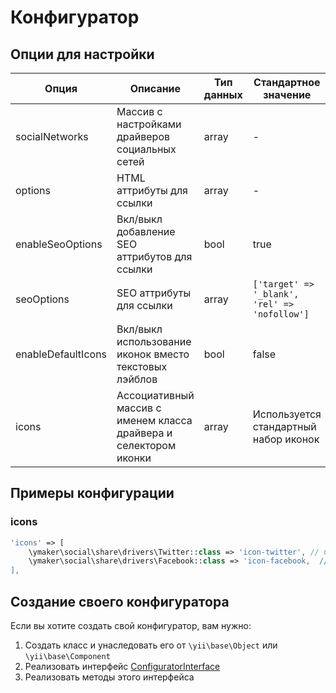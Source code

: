 Конфигуратор
============

## Опции для настройки

| Опция             | Описание                                                          | Тип данных    | Стандартное значение                          |
|-------------------|-------------------------------------------------------------------|---------------|-----------------------------------------------|
|socialNetworks     |Массив с настройками драйверов социальных сетей                    |array          |-                                              |
|options            |HTML аттрибуты для ссылки                                          |array          |-                                              |
|enableSeoOptions   |Вкл/выкл добавление SEO аттрибутов для ссылки                      |bool           |true                                           |
|seoOptions         |SEO аттрибуты для ссылки                                           |array          |`['target' => '_blank', 'rel' => 'nofollow']`  |
|enableDefaultIcons |Вкл/выкл использование иконок вместо текстовых лэйблов             |bool           |false                                          |
|icons              |Ассоциативный массив с именем класса драйвера и селектором иконки  |array          |Используется стандартный набор иконок          |

## Примеры конфигурации

### icons

```php
'icons' => [
    \ymaker\social\share\drivers\Twitter::class => 'icon-twitter', // CSS класс
    \ymaker\social\share\drivers\Facebook::class => 'icon-facebook,  // CSS класс
],
```

## Создание своего конфигуратора

Если вы хотите создать свой конфигуратор, вам нужно:

1. Создать класс и унаследовать его от `\yii\base\Object` или `\yii\base\Component` 
2. Реализовать интерфейс [ConfiguratorInterface](https://github.com/yiimaker/yii2-social-share/blob/master/src/configurators/ConfiguratorInterface.php)
3. Реализовать методы этого интерфейса